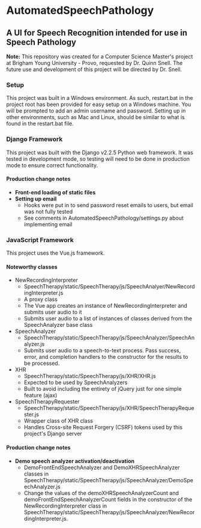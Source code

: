 # AutomatedSpeechPathology

## A UI for Speech Recognition intended for use in Speech Pathology

**Note:** This repository was created for a Computer Science Master's project at Brigham Young University - Provo, requested by Dr. Quinn Snell. The future use and development of this project will be directed by Dr. Snell.

### Setup
This project was built in a Windows environment. As such, restart.bat in the project root has been provided for easy setup on a Windows machine. You will be prompted to add an admin username and password. Setting up in other environments, such as Mac and Linux, should be similar to what is found in the restart.bat file.

### Django Framework
This project was built with the Django v2.2.5 Python web framework. It was tested in development mode, so testing will need to be done in production mode to ensure correct functionality.
#### Production change notes
- **Front-end loading of static files**
- **Setting up email**
    - Hooks were put in to send password reset emails to users, but email was not fully tested
    - See comments in AutomatedSpeechPathology/settings.py about implementing email

### JavaScript Framework
This project uses the Vue.js framework.
#### Noteworthy classes
- NewRecordingInterpreter
  - SpeechTherapy/static/SpeechTherapy/js/SpeechAnalyer/NewRecordingInterpreter.js
  - A proxy class
  - The Vue app creates an instance of NewRecordingInterpreter and submits user audio to it
  - Submits user audio to a list of instances of classes derived from the SpeechAnalyzer base class
- SpeechAnalyzer
  - SpeechTherapy/static/SpeechTherapy/js/SpeechAnalyzer/SpeechAnalyzer.js
  - Submits user audio to a speech-to-text process. Pass success, error, and completion handlers to the constructor for the results to be processed.
- XHR
  - SpeechTherapy/static/SpeechTherapy/js/XHR/XHR.js
  - Expected to be used by SpeechAnalyzers
  - Built to avoid including the entirety of jQuery just for one simple feature (ajax)
- SpeechTherapyRequester
  - SpeechTherapy/static/SpeechTherapy/js/XHR/SpeechTherapyRequester.js
  - Wrapper class of XHR class
  - Handles Cross-site Request Forgery (CSRF) tokens used by this project's Django server
#### Production change notes
- **Demo speech analyzer activation/deactivation**
    - DemoFrontEndSpeechAnalyzer and DemoXHRSpeechAnalyzer classes in SpeechTherapy/static/SpeechTherapy/js/SpeechAnalyzer/DemoSpeechAnalyzer.js
    - Change the values of the demoXHRSpeechAnalyzerCount and demoFrontEndSpeechAnalyzerCount fields in the constructor of the NewRecordingInterpreter class in SpeechTherapy/static/SpeechTherapy/js/SpeechAnalyzer/NewRecordingInterpreter.js.
